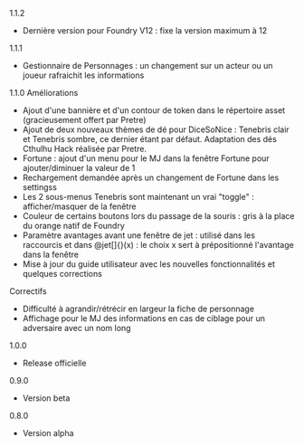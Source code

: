 1.1.2
- Dernière version pour Foundry V12 : fixe la version maximum à 12

1.1.1
- Gestionnaire de Personnages : un changement sur un acteur ou un joueur rafraichit les informations

1.1.0
Améliorations
- Ajout d'une bannière et d'un contour de token dans le répertoire asset (gracieusement offert par Pretre)
- Ajout de deux nouveaux thèmes de dé pour DiceSoNice : Tenebris clair et Tenebris sombre, ce dernier étant par défaut. Adaptation des dés Cthulhu Hack réalisée par Pretre.
- Fortune : ajout d'un menu pour le MJ dans la fenêtre Fortune pour ajouter/diminuer la valeur de 1
- Rechargement demandée après un changement de Fortune dans les settingss
- Les 2 sous-menus Tenebris sont maintenant un vrai "toggle" : afficher/masquer de la fenêtre
- Couleur de certains boutons lors du passage de la souris : gris à la place du orange natif de Foundry
- Paramètre avantages avant une fenêtre de jet : utilisé dans les raccourcis et dans @jet[]{}(x) : le choix x sert à prépositionné l'avantage dans la fenêtre
- Mise à jour du guide utilisateur avec les nouvelles fonctionnalités et quelques corrections

Correctifs
- Difficulté à agrandir/rétrécir en largeur la fiche de personnage
- Affichage pour le MJ des informations en cas de ciblage pour un adversaire avec un nom long

1.0.0
- Release officielle

0.9.0
- Version beta

0.8.0
- Version alpha